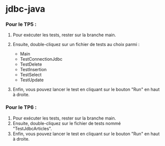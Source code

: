 # jdbc-java

### Pour le TP5 :
1) Pour exécuter les tests, rester sur la branche main.<br>
2) Ensuite, double-cliquez sur un fichier de tests au choix parmi :
   - Main
   - TestConnectionJdbc
   - TestDelete
   - TestInsertion
   - TestSelect
   - TestUpdate<br>

3) Enfin, vous pouvez lancer le test en cliquant sur le bouton "Run" en haut à droite.

### Pour le TP6 :
1) Pour exécuter les tests, rester sur la branche main.<br>
2) Ensuite, double-cliquez sur le fichier de tests nommé "TestJdbcArticles".
3) Enfin, vous pouvez lancer le test en cliquant sur le bouton "Run" en haut à droite.